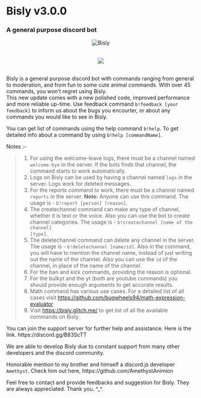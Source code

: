 Bisly v3.0.0
=====
### A general purpose discord bot
<p align="center">
  <img src="https://discordbots.org/api/widget/496198253193461792.svg" alt="Bisly" />
<br><br>
<p align="center">
  <img src="https://forthebadge.com/images/badges/made-with-javascript.svg" />
<br><br>

<p>Bisly is a general purpose discord bot with commands ranging from general to moderation, and from fun to some cute animal commands. With over 45 commands, you won't regret using Bisly.<br>
This new update comes with a new polished code, improved performance and more reliable up-time. Use feedback command <code>b!feedback [your feedback]</code> to inform us about the bugs you encourter, or about any commands you would like to see in Bisly.</p>

<p>You can get list of commands using the help command <code>b!help</code>. To get detailed info about a command by using <code>b!help [commandName]</code>.</p>

Notes :-
>1) For using the welcome-leave logs, there must be a channel named <code>welcome-bye</code> in the server. If the bots finds that channel, the command starts to work automatically.
>2) Logs on Bisly can be used by having a channel named <code>logs</code> in the server. Logs work for deleted messages.
>3) For the reports command to work, there must be a channel named <code>reports</code> in the server. <b>Note:</b> Anyone can use this command. The usage is - <code>b!report [person] [reason]</code>.
>4) The createchannel command can make any type of channel, whether it is text or the voice. Also you can use the bot to create channel categories. The usage is - <code>b!createchannel [name of the channel] [type]</code>.
>5) The deletechannel command can delete any channel in the server. The usage is - <code>b!deletechannel [name/id]</code>. Also in the command, you will have to mention the channel name, instead of just writing out the name of the channel. Also you can use the <code>id</code> of the channel, in place of the name of the channel.
>6) For the ban and kick commands, providing the reason is optional.
>7) For the bulkyt and the yt (both are youtube commands) you should provide enough arguments to get accurate results.
>8) Math command has various use cases. For a detailed list of all cases visit https://github.com/bugwheels94/math-expression-evaluator
>9) Visit https://bisly.glitch.me/ to get list of all the available commands on Bisly.

<p>You can join the support server for further help and assistance. Here is the link. https://discord.gg/B83ScTT</p>
<p>We are able to develop Bisly due to constant support from many other developers and the discord community.</p>
<p>Honorable mention to my brother and himself a discord.js developer <code>Amethyst</code>. Check him out here, https://github.com/AmethystAnimion</p>
<p>Feel free to contact and provide feedbacks and suggestion for Bisly. They are always appreciated. Thank you. ^_^.</p>

